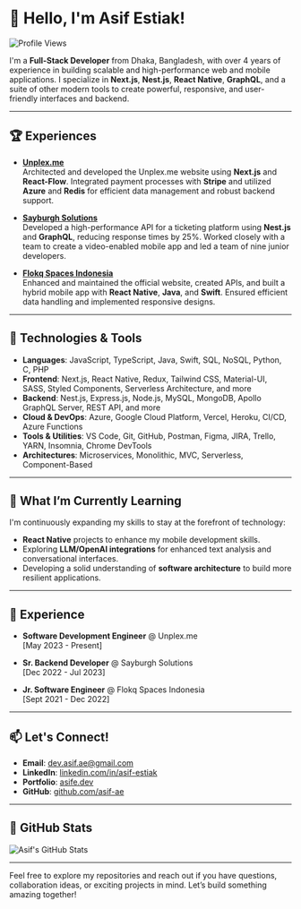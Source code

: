 # 👋 Hello, I'm Asif Estiak!

![Profile Views](https://komarev.com/ghpvc/?username=asif-ae&color=blue)

I'm a **Full-Stack Developer** from Dhaka, Bangladesh, with over 4 years of experience in building scalable and high-performance web and mobile applications. I specialize in **Next.js**, **Nest.js**, **React Native**, **GraphQL**, and a suite of other modern tools to create powerful, responsive, and user-friendly interfaces and backend.

---

## 🏆 Experiences

- **[Unplex.me](https://unplex.me)**  
  Architected and developed the Unplex.me website using **Next.js** and **React-Flow**. Integrated payment processes with **Stripe** and utilized **Azure** and **Redis** for efficient data management and robust backend support.

- **[Sayburgh Solutions](https://sayburgh.com/)**  
  Developed a high-performance API for a ticketing platform using **Nest.js** and **GraphQL**, reducing response times by 25%. Worked closely with a team to create a video-enabled mobile app and led a team of nine junior developers.

- **[Flokq Spaces Indonesia](https://www.flokq.com/)**  
  Enhanced and maintained the official website, created APIs, and built a hybrid mobile app with **React Native**, **Java**, and **Swift**. Ensured efficient data handling and implemented responsive designs.

---

## 🔧 Technologies & Tools
- **Languages**: JavaScript, TypeScript, Java, Swift, SQL, NoSQL, Python, C, PHP
- **Frontend**: Next.js, React Native, Redux, Tailwind CSS, Material-UI, SASS, Styled Components, Serverless Architecture, and more
- **Backend**: Nest.js, Express.js, Node.js, MySQL, MongoDB, Apollo GraphQL Server, REST API, and more
- **Cloud & DevOps**: Azure, Google Cloud Platform, Vercel, Heroku, CI/CD, Azure Functions
- **Tools & Utilities**: VS Code, Git, GitHub, Postman, Figma, JIRA, Trello, YARN, Insomnia, Chrome DevTools
- **Architectures**: Microservices, Monolithic, MVC, Serverless, Component-Based

---

## 🌱 What I’m Currently Learning
I'm continuously expanding my skills to stay at the forefront of technology:
- **React Native** projects to enhance my mobile development skills.
- Exploring **LLM/OpenAI integrations** for enhanced text analysis and conversational interfaces.
- Developing a solid understanding of **software architecture** to build more resilient applications.

---

## 💼 Experience
- **Software Development Engineer** @ Unplex.me  
  [May 2023 - Present]

- **Sr. Backend Developer** @ Sayburgh Solutions  
  [Dec 2022 - Jul 2023]

- **Jr. Software Engineer** @ Flokq Spaces Indonesia  
  [Sept 2021 - Dec 2022]

---

## 📫 Let's Connect!

- **Email**: [dev.asif.ae@gmail.com](mailto:dev.asif.ae@gmail.com)
- **LinkedIn**: [linkedin.com/in/asif-estiak](https://www.linkedin.com/in/asif-estiak/)
- **Portfolio**: [asife.dev](https://www.asife.dev/)
- **GitHub**: [github.com/asif-ae](https://github.com/asif-ae)

---

## 🚀 GitHub Stats

![Asif's GitHub Stats](https://github-readme-stats.vercel.app/api?username=asif-ae&show_icons=true&theme=radical)

---

Feel free to explore my repositories and reach out if you have questions, collaboration ideas, or exciting projects in mind. Let’s build something amazing together!

